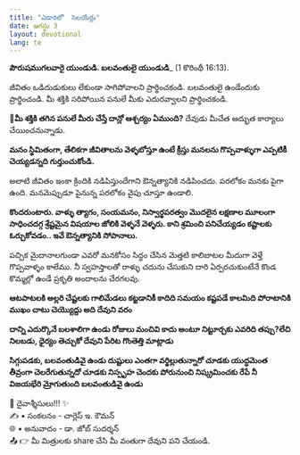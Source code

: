```yaml
---
title: "ఎడారిలో  సెలయేర్లు"
date: ఆగస్టు 3
layout: devotional
lang: te
---
```


**పౌరుషముగలవారై యుండుడి. బలవంతులై యుండుడి**_  (1 కొరింథీ 16:13).

జీవితం ఒడిదుడుకులు లేకుండా సాగిపోవాలని ప్రార్థించకండి. బలవంతులై ఉండేందుకు ప్రార్థించండి. మీ శక్తికి సరిపోయిన పనులే మీకు ఎదురవ్వాలని ప్రార్థించకండి. 

**📖మీ శక్తికి తగిన పనులే మీరు చేస్తే దాన్లో ఆశ్చర్యం ఏముంది?**
 దేవుడు మీచేత అద్భుత కార్యాలు చేయించనున్నాడు.

**మనం స్థిమితంగా, తేలికగా జీవితాలను వెళ్ళబోస్తూ ఉంటే క్రీస్తు మనలను గొప్పవాళ్ళుగా ఎప్పటికీ చెయ్యడన్నది గుర్తుంచుకోండి.** 

అలాటి జీవితం ఇంకా క్రిందికి నడిపిస్తుందేగాని ఔన్నత్యానికి నడిపించదు. పరలోకం మనకు పైగా ఉంది. మనమెప్పుడూ పైనున్న పరలోకం వైపు చూస్తూ ఉండాలి. 

**కొందరుంటారు. వాళ్ళు త్యాగం, సంయమనం, నిస్వార్థపరత్వం మొదలైన లక్షణాల మూలంగా సాధించదగ్గ శ్రేష్టమైన విషయాల జోలికి వెళ్ళనే వెళ్ళరు. కాని శ్రమించి పనిచేయ్యడం కష్టాలకు ఓర్చుకోవడం.. ఇవే ఔన్నత్యానికి సోపానాలు.**

 పచ్చిక మైదానాలగుండా ఎవరో మనకోసం సిద్ధం చేసిన మెత్తటి కాలిబాటల మీదుగా వెళ్తే గొప్పవాళ్ళం కాలేము. నీ స్వహస్తాలతో రాళ్ళు చదును చేసుకుని దారి ఏర్పరచుకుంటేనే కొండ కొమ్మల్లో ఉండే ప్రకృతి అందాలను చేరగలవు.

**ఆటపాటలకి అల్లరి చేష్టలకు గాలిమేడలు కట్టడానికీ కాదిది సమయం కష్టపడే కాలమిది పోరాటానికి ముఖం చాటు చెయ్యొద్దు అది దేవుని వరం**

**దాన్ని ఎదుర్కొనే బలశాలిగా ఉండు రోజులు మంచివి కాదు అంటూ నిట్టూర్చకు ఎవరిది తప్పు?లేచి నిలబడు, ధైర్యం తెచ్చుకో దేవుని పేరిట గొంతెత్తి మాట్లాడు**

**సిగ్గుపడకు, బలవంతుడివై ఉండు దుష్టులు ఎంతగా వర్థిల్లుతున్నారో చూడకు యుద్ధమెంత తీవ్రంగా చెలరేగుతున్నదో చూడకు నిస్పృహ చెందకు పోరునుంచి నిష్క్రమించకు రేపే నీ విజయభేరి మ్రోగుతుంది బలవంతుడివై ఉండు**


<div class="blessing">🙏 <span class="bless-text">దైవాశ్శీసులు!!!</span> ✨</div>

<div class="credit">✍️ <span class="credit-text">▪ సంకలనం - చార్లెస్ ఇ. కౌమన్</span></div>
<div class="credit">🌐 <span class="credit-text">▪ అనువాదం - డా. జోబ్ సుదర్శన్</span></div>


<div class="share">📤 👉 <span class="share-text">మీ మిత్రులకు share చేసి మీ వంతుగా దేవుని పని చేయండి.</span></div>
